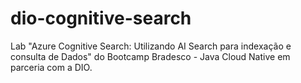 # dio-cognitive-search
Lab "Azure Cognitive Search: Utilizando AI Search para indexação e consulta de Dados" do Bootcamp Bradesco - Java Cloud Native em parceria com a DIO.
